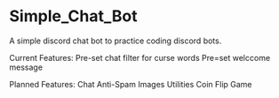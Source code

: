 # Simple_Chat_Bot
A simple discord chat bot to practice coding discord bots.

Current Features:
Pre-set chat filter for curse words
Pre=set welccome message

Planned Features:
Chat Anti-Spam
Images
Utilities
Coin Flip Game
